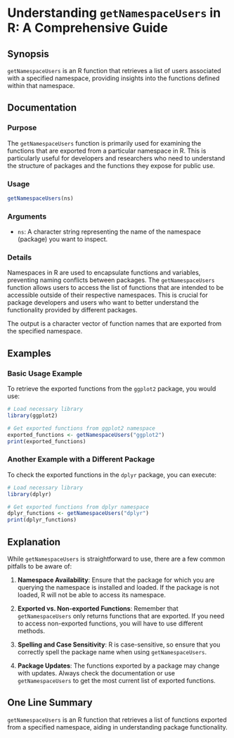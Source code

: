 <!--
Meta Description: # Understanding `getNamespaceUsers` in R: A Comprehensive Guide ## Synopsis `getNamespaceUsers` is an R function that retrieves a list of users associ...
Meta Keywords: functions, exported, getnamespaceusers, namespace, package
-->

# Understanding `getNamespaceUsers` in R: A Comprehensive Guide

## Synopsis
`getNamespaceUsers` is an R function that retrieves a list of users associated with a specified namespace, providing insights into the functions defined within that namespace.

## Documentation

### Purpose
The `getNamespaceUsers` function is primarily used for examining the functions that are exported from a particular namespace in R. This is particularly useful for developers and researchers who need to understand the structure of packages and the functions they expose for public use.

### Usage
```R
getNamespaceUsers(ns)
```

### Arguments
- `ns`: A character string representing the name of the namespace (package) you want to inspect.

### Details
Namespaces in R are used to encapsulate functions and variables, preventing naming conflicts between packages. The `getNamespaceUsers` function allows users to access the list of functions that are intended to be accessible outside of their respective namespaces. This is crucial for package developers and users who want to better understand the functionality provided by different packages.

The output is a character vector of function names that are exported from the specified namespace.

## Examples

### Basic Usage Example
To retrieve the exported functions from the `ggplot2` package, you would use:
```R
# Load necessary library
library(ggplot2)

# Get exported functions from ggplot2 namespace
exported_functions <- getNamespaceUsers("ggplot2")
print(exported_functions)
```

### Another Example with a Different Package
To check the exported functions in the `dplyr` package, you can execute:
```R
# Load necessary library
library(dplyr)

# Get exported functions from dplyr namespace
dplyr_functions <- getNamespaceUsers("dplyr")
print(dplyr_functions)
```

## Explanation
While `getNamespaceUsers` is straightforward to use, there are a few common pitfalls to be aware of:

1. **Namespace Availability**: Ensure that the package for which you are querying the namespace is installed and loaded. If the package is not loaded, R will not be able to access its namespace.

2. **Exported vs. Non-exported Functions**: Remember that `getNamespaceUsers` only returns functions that are exported. If you need to access non-exported functions, you will have to use different methods.

3. **Spelling and Case Sensitivity**: R is case-sensitive, so ensure that you correctly spell the package name when using `getNamespaceUsers`.

4. **Package Updates**: The functions exported by a package may change with updates. Always check the documentation or use `getNamespaceUsers` to get the most current list of exported functions.

## One Line Summary
`getNamespaceUsers` is an R function that retrieves a list of functions exported from a specified namespace, aiding in understanding package functionality.